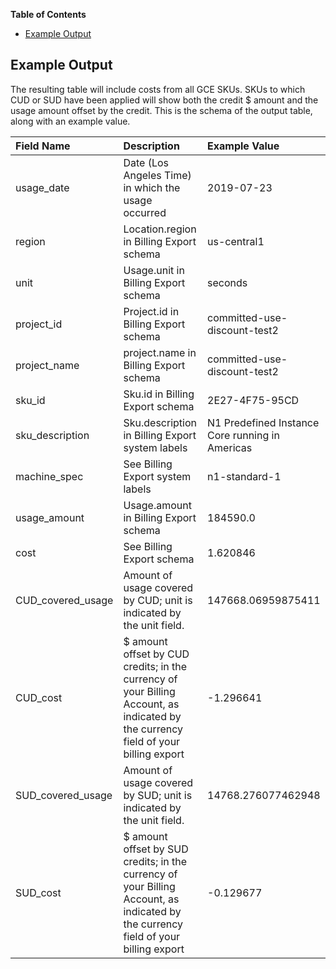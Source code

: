 <!-- START doctoc generated TOC please keep comment here to allow auto update -->
<!-- DON'T EDIT THIS SECTION, INSTEAD RE-RUN doctoc TO UPDATE -->
**Table of Contents**

- [Example Output](#example-output)

<!-- END doctoc generated TOC please keep comment here to allow auto update -->

## Example Output
The resulting table will include costs from all GCE SKUs. SKUs to which CUD or SUD have been applied will show both the credit $ amount and the usage amount offset by the credit. This is the schema of the output table, along with an example value.

| **Field Name** | **Description** | **Example Value** |
| :- | :- | :- |
| usage_date | Date (Los Angeles Time) in which the usage occurred | 2019-07-23 |
| region | Location.region in Billing Export schema | us-central1 |
| unit | Usage.unit in Billing Export schema | seconds |
| project_id | Project.id in Billing Export schema | committed-use-discount-test2 |
| project_name | project.name in Billing Export schema | committed-use-discount-test2 |
| sku_id | Sku.id in Billing Export schema | 2E27-4F75-95CD |
| sku_description | Sku.description in Billing Export system labels | N1 Predefined Instance Core running in Americas |
| machine_spec | See Billing Export system labels | n1-standard-1 |
| usage_amount | Usage.amount in Billing Export schema  | 184590.0 |
| cost | See Billing Export schema | 1.620846 |
| CUD_covered_usage | Amount of usage covered by CUD; unit is indicated by the unit field. | 147668.06959875411 |
| CUD_cost | $ amount offset by CUD credits; in the currency of your Billing Account, as indicated by the currency field of your billing export  | -1.296641 |
| SUD_covered_usage | Amount of usage covered by SUD; unit is indicated by the unit field. | 14768.276077462948 |
| SUD_cost | $ amount offset by SUD credits; in the currency of your Billing Account, as indicated by the currency field of your billing export  | -0.129677 |
